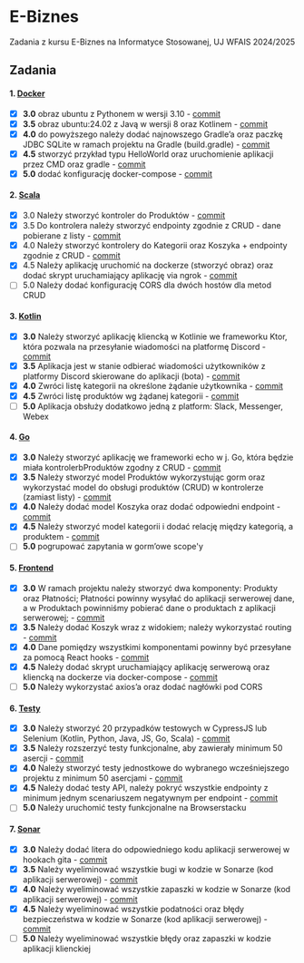 # E-Biznes
Zadania z kursu E-Biznes na Informatyce Stosowanej, UJ WFAIS 2024/2025

## Zadania
#### 1. [Docker](zad1)
- [x] **3.0** obraz ubuntu z Pythonem w wersji 3.10 - [commit](https://github.com/barankonrad/eBiznes/commit/08666ab02340e04e61bc625442f25190fc6ae1e9)
- [x] **3.5** obraz ubuntu:24.02 z Javą w wersji 8 oraz Kotlinem - [commit](https://github.com/barankonrad/eBiznes/commit/08666ab02340e04e61bc625442f25190fc6ae1e9)
- [x] **4.0** do powyższego należy dodać najnowszego Gradle’a oraz paczkę JDBC SQLite w ramach projektu na Gradle (build.gradle) - [commit](https://github.com/barankonrad/eBiznes/commit/08666ab02340e04e61bc625442f25190fc6ae1e9)
- [x] **4.5** stworzyć przykład typu HelloWorld oraz uruchomienie aplikacji przez CMD oraz gradle - [commit](https://github.com/barankonrad/eBiznes/commit/08666ab02340e04e61bc625442f25190fc6ae1e9)
- [x] **5.0** dodać konfigurację docker-compose - [commit](https://github.com/barankonrad/eBiznes/commit/08666ab02340e04e61bc625442f25190fc6ae1e9)

#### 2. [Scala](zad2)
- [x] 3.0 Należy stworzyć kontroler do Produktów - [commit](https://github.com/barankonrad/eBiznes/commit/283e1398334f7ac5596ca596ad5cceefd90c173d)
- [x] 3.5 Do kontrolera należy stworzyć endpointy zgodnie z CRUD - dane pobierane z listy - [commit](https://github.com/barankonrad/eBiznes/commit/283e1398334f7ac5596ca596ad5cceefd90c173d)
- [x] 4.0 Należy stworzyć kontrolery do Kategorii oraz Koszyka + endpointy zgodnie z CRUD - [commit](https://github.com/barankonrad/eBiznes/commit/283e1398334f7ac5596ca596ad5cceefd90c173d)
- [x] 4.5 Należy aplikację uruchomić na dockerze (stworzyć obraz) oraz dodać skrypt uruchamiający aplikację via ngrok - [commit](https://github.com/barankonrad/eBiznes/commit/283e1398334f7ac5596ca596ad5cceefd90c173d)
- [ ] 5.0 Należy dodać konfigurację CORS dla dwóch hostów dla metod CRUD
#### 3. [Kotlin](zad3)
- [x] **3.0** Należy stworzyć aplikację kliencką w Kotlinie we frameworku Ktor, która pozwala na przesyłanie wiadomości na platformę Discord - [commit](https://github.com/barankonrad/eBiznes/commit/5ddeb0e96cd5a47d643e1cfaf7ba59e8952b758f)
- [x] **3.5** Aplikacja jest w stanie odbierać wiadomości użytkowników z platformy Discord skierowane do aplikacji (bota) - [commit](https://github.com/barankonrad/eBiznes/commit/5a33c526939f6316148e0bd4456ce2ca8e66c174)
- [x] **4.0** Zwróci listę kategorii na określone żądanie użytkownika - [commit](https://github.com/barankonrad/eBiznes/commit/c71968a2cd58dc82a35650bdab3eaaa7bd25c4e6)
- [x] **4.5** Zwróci listę produktów wg żądanej kategorii - [commit](https://github.com/barankonrad/eBiznes/commit/f7b58919fc858d0ce69b69a769074808a8500838)
- [ ] **5.0** Aplikacja obsłuży dodatkowo jedną z platform: Slack, Messenger, Webex
#### 4. [Go](zad4)
- [x] **3.0** Należy stworzyć aplikację we frameworki echo w j. Go, która będzie miała kontrolerbProduktów zgodny z CRUD - [commit](https://github.com/barankonrad/eBiznes/commit/28017102442a93c4c2be747c9e4b654dc7095938)
- [x] **3.5** Należy stworzyć model Produktów wykorzystując gorm oraz wykorzystać model do obsługi produktów (CRUD) w kontrolerze (zamiast listy) - [commit](https://github.com/barankonrad/eBiznes/commit/28017102442a93c4c2be747c9e4b654dc7095938)
- [x] **4.0** Należy dodać model Koszyka oraz dodać odpowiedni endpoint - [commit](https://github.com/barankonrad/eBiznes/commit/64eb750c495e118c3b9bd6f866aa5b0ab4cae18f)
- [x] **4.5** Należy stworzyć model kategorii i dodać relację między kategorią, a produktem - [commit](https://github.com/barankonrad/eBiznes/commit/64fe19ca95af50b373363e719cedfac16861cf9f)
- [ ] **5.0** pogrupować zapytania w gorm’owe scope'y
#### 5. [Frontend](zad5)
- [x] **3.0** W ramach projektu należy stworzyć dwa komponenty: Produkty oraz Płatności; Płatności powinny wysyłać do aplikacji serwerowej dane, a w Produktach powinniśmy pobierać dane o produktach z aplikacji serwerowej; - [commit](https://github.com/barankonrad/eBiznes/commit/d09997047570b085e5246a46395f1d4f340b544b)
- [x] **3.5** Należy dodać Koszyk wraz z widokiem; należy wykorzystać routing - [commit](https://github.com/barankonrad/eBiznes/commit/843db5b984c0446101c0be42cc908aae97bc5eb5)
- [x] **4.0** Dane pomiędzy wszystkimi komponentami powinny być przesyłane za pomocą React hooks - [commit](https://github.com/barankonrad/eBiznes/commit/cf1e0d4baa3cc4b1540514d7ce848ff3ff1ba978)
- [x] **4.5** Należy dodać skrypt uruchamiający aplikację serwerową oraz kliencką na dockerze via docker-compose - [commit](https://github.com/barankonrad/eBiznes/commit/1ec1cb3f6c574c2921234b0260a758107c698d6f)
- [ ] **5.0** Należy wykorzystać axios’a oraz dodać nagłówki pod CORS
#### 6. [Testy](zad6)
- [x] **3.0** Należy stworzyć 20 przypadków testowych w CypressJS lub Selenium (Kotlin, Python, Java, JS, Go, Scala) - [commit](https://github.com/barankonrad/eBiznes/commit/135c80069d1fbd4bf3bc69907d09af5d640dfec9)
- [x] **3.5** Należy rozszerzyć testy funkcjonalne, aby zawierały minimum 50 asercji - [commit](https://github.com/barankonrad/eBiznes/commit/e566ac67058d1a02eb30ddbf355591f05c4d4340)
- [x] **4.0** Należy stworzyć testy jednostkowe do wybranego wcześniejszego projektu z minimum 50 asercjami - [commit](https://github.com/barankonrad/eBiznes/commit/cafaa3d2bd5050d501284ece8ebdedcd72be622b)
- [x] **4.5** Należy dodać testy API, należy pokryć wszystkie endpointy z minimum jednym scenariuszem negatywnym per endpoint - [commit](https://github.com/barankonrad/eBiznes/commit/f6b3a86275bb153f0bd1a10d070394f030f39aea)
- [ ] **5.0** Należy uruchomić testy funkcjonalne na Browserstacku
#### 7. [Sonar](zad7)
 - [x] **3.0** Należy dodać litera do odpowiedniego kodu aplikacji serwerowej w hookach gita - [commit](https://github.com/barankonrad/eBiznesZad7/commit/e8c6b3d424fdcef18d4ac716a493a207bca4733e)
 - [x] **3.5** Należy wyeliminować wszystkie bugi w kodzie w Sonarze (kod aplikacji serwerowej) - [commit](https://github.com/barankonrad/eBiznesZad7/commit/822c0b05376a01a430db11abe504c981432e9a64)
 - [x] **4.0** Należy wyeliminować wszystkie zapaszki w kodzie w Sonarze (kod aplikacji serwerowej) - [commit](https://github.com/barankonrad/eBiznesZad7/commit/822c0b05376a01a430db11abe504c981432e9a64)
 - [x] **4.5** Należy wyeliminować wszystkie podatności oraz błędy bezpieczeństwa w kodzie w Sonarze (kod aplikacji serwerowej) - [commit](https://github.com/barankonrad/eBiznesZad7/commit/372ce593f58bbe71db29507483f24af7b8425ecb)
 - [ ] **5.0** Należy wyeliminować wszystkie błędy oraz zapaszki w kodzie aplikacji klienckiej
